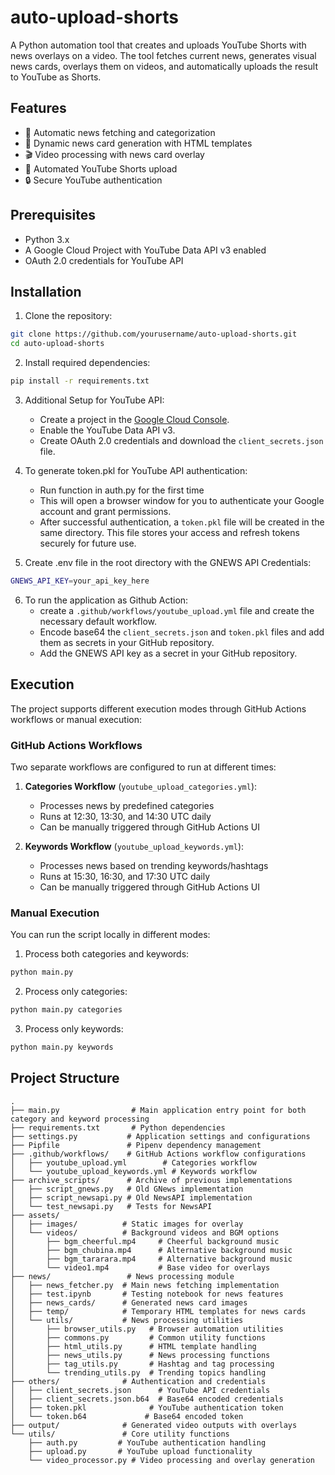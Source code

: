 # auto-upload-shorts

A Python automation tool that creates and uploads YouTube Shorts with news overlays on a video. The tool fetches current news, generates visual news cards, overlays them on videos, and automatically uploads the result to YouTube as Shorts.

## Features

- 📰 Automatic news fetching and categorization
- 🎨 Dynamic news card generation with HTML templates
- 🎬 Video processing with news card overlay
- 🚀 Automated YouTube Shorts upload
- 🔒 Secure YouTube authentication

## Prerequisites

- Python 3.x
- A Google Cloud Project with YouTube Data API v3 enabled
- OAuth 2.0 credentials for YouTube API

## Installation

1. Clone the repository:
```bash
git clone https://github.com/yourusername/auto-upload-shorts.git
cd auto-upload-shorts
```

2. Install required dependencies:
```bash
pip install -r requirements.txt
```

3. Additional Setup for YouTube API:
   - Create a project in the [Google Cloud Console](https://console.cloud.google.com/).
   - Enable the YouTube Data API v3.
   - Create OAuth 2.0 credentials and download the `client_secrets.json` file.

4. To generate token.pkl for YouTube API authentication:
    - Run function in auth.py for the first time
    - This will open a browser window for you to authenticate your Google account and grant permissions.
    - After successful authentication, a `token.pkl` file will be created in the same directory. This file stores your access and refresh tokens securely for future use.

5. Create .env file in the root directory with the GNEWS API Credentials:
```bash
GNEWS_API_KEY=your_api_key_here
```

6. To run the application as Github Action:
    - create a `.github/workflows/youtube_upload.yml` file and create the necessary default workflow.
    - Encode base64 the `client_secrets.json` and `token.pkl` files and add them as secrets in your GitHub repository.
    - Add the GNEWS API key as a secret in your GitHub repository.


## Execution

The project supports different execution modes through GitHub Actions workflows or manual execution:

### GitHub Actions Workflows

Two separate workflows are configured to run at different times:

1. **Categories Workflow** (`youtube_upload_categories.yml`):
   - Processes news by predefined categories
   - Runs at 12:30, 13:30, and 14:30 UTC daily
   - Can be manually triggered through GitHub Actions UI

2. **Keywords Workflow** (`youtube_upload_keywords.yml`):
   - Processes news based on trending keywords/hashtags
   - Runs at 15:30, 16:30, and 17:30 UTC daily
   - Can be manually triggered through GitHub Actions UI

### Manual Execution

You can run the script locally in different modes:

1. Process both categories and keywords:
```bash
python main.py
```

2. Process only categories:
```bash
python main.py categories
```

3. Process only keywords:
```bash
python main.py keywords
```

## Project Structure

```
.
├── main.py                # Main application entry point for both category and keyword processing
├── requirements.txt       # Python dependencies
├── settings.py           # Application settings and configurations
├── Pipfile               # Pipenv dependency management
├── .github/workflows/    # GitHub Actions workflow configurations
│   ├── youtube_upload.yml        # Categories workflow
│   └── youtube_upload_keywords.yml # Keywords workflow
├── archive_scripts/      # Archive of previous implementations
│   ├── script_gnews.py   # Old GNews implementation
│   ├── script_newsapi.py # Old NewsAPI implementation
│   └── test_newsapi.py   # Tests for NewsAPI
├── assets/
│   ├── images/          # Static images for overlay
│   └── videos/          # Background videos and BGM options
│       ├── bgm_cheerful.mp4     # Cheerful background music
│       ├── bgm_chubina.mp4      # Alternative background music
│       ├── bgm_tararara.mp4     # Alternative background music
│       └── video1.mp4           # Base video for overlays
├── news/                 # News processing module
│   ├── news_fetcher.py  # Main news fetching implementation
│   ├── test.ipynb       # Testing notebook for news features
│   ├── news_cards/      # Generated news card images
│   ├── temp/            # Temporary HTML templates for news cards
│   └── utils/           # News processing utilities
│       ├── browser_utils.py   # Browser automation utilities
│       ├── commons.py         # Common utility functions
│       ├── html_utils.py      # HTML template handling
│       ├── news_utils.py      # News processing functions
│       ├── tag_utils.py       # Hashtag and tag processing
│       └── trending_utils.py  # Trending topics handling
├── others/              # Authentication and credentials
│   ├── client_secrets.json      # YouTube API credentials
│   ├── client_secrets.json.b64  # Base64 encoded credentials
│   ├── token.pkl              # YouTube authentication token
│   └── token.b64             # Base64 encoded token
├── output/              # Generated video outputs with overlays
└── utils/               # Core utility functions
    ├── auth.py         # YouTube authentication handling
    ├── upload.py       # YouTube upload functionality
    └── video_processor.py # Video processing and overlay generation
```
